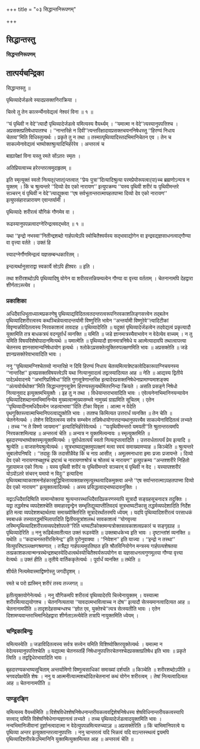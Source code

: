 +++
title = "०३ सिद्धान्तनिरूपणम्"

+++


## सिद्धान्तस्तु

**सिद्धन्तनिरूपणम्**

## **तात्पर्यचन्द्रिका**

सिद्धान्तस्तु ॥

पृथिव्यादेर्जडत्वे स्यादप्रसक्तनिराक्रिया ।

चित्त्वे तु तेन कार्त्स्न्येनावेद्यत्वं नेश्वरं विना ॥ १ ॥

‘‘यं पृथिवी न वेदे’’त्यादौ पृथिव्यादेर्जडत्वे यमित्यस्य वैयर्थ्यम् । ‘‘यमात्मा न वेदे’’त्यस्यानुपपत्तिश्च । अप्रसक्तप्रतिषेधापातश्च । ‘‘नान्तरिक्षे न दिवी’’त्यन्तरिक्षादावप्रसक्तचयननिषेधस्तु ‘‘हिरण्यं निधाय चेतव्य’’मिति विधिस्तुत्यर्थः । प्रकृते तु न तथा ॥ तस्मात्पृथिव्यादिस्तदभिमानिचेतन एव । तेन च साकल्येनावेद्यत्वं भाष्योक्तश्रुत्यादिभिर्हरेरेव । अन्तरत्वं च

बाह्यापेक्षां विना यस्तु रमते सोंऽतरः स्मृतः ।

अतिप्रियत्वाच्च हरेरन्तरत्वमुदाहृतम् ॥

इति स्मृत्युक्तं स्वतो नित्यतृ(प्तात्)प्तत्वात् ‘‘प्रेयः पुत्रा’’दित्यादिश्रुत्या परमप्रेयोरूपत्वा(पा)च्च ब्रह्मणोऽन्यत्र न युक्तम् । किं च श्रुत्यन्तरे ‘‘दिव्यो देव एको नारायण’’ इत्युपक्रम्य ‘‘यस्य पृथिवी शरीरं यः पृथिवीमन्तरे सञ्चरन् यं पृथिवी न वेदे’’त्याद्युक्त्वा ‘‘एष सर्वभूतान्तरात्मापहतपाप्मा दिव्यो देव एको नारायण’’ इत्युपसंहारान्नारायण एवान्तर्यामी ।

पृथिव्यादेः शरीरत्वं यौगिकं गौणमेव वा ।

रूढस्यानुपपन्नत्वादग्नेरिन्द्रत्ववद्भवेत् ॥ १ ॥

यथा ‘‘इन्द्रो नभस्वा’’नितीन्द्रशब्दो गार्हपत्येऽपि स्वोचितैश्वर्यस्य सद्भावाद्योगेन वा इन्द्रवद्यज्ञसाधनत्वाद्गौण्या वा वृत्त्या वर्तते । उक्तं हि

स्यादग्नेर्गौणमिन्द्रत्वं यज्ञसम्बन्धकारितम् ।

इन्दत्यर्थानुसाराद्वा स्वकार्ये सोऽपि हीश्वरः ॥ इति ।

तथा शरीरशब्दोऽपि पृथिव्यादिषु योगेन वा शरीरवत्तन्नियम्यत्वेन गौण्या वा वृत्त्या वर्तताम् । चेतनानामपि देहद्वारा शीर्णताऽस्त्येव ।

### **प्रकाशिका**

अधिदैवाधिभूताध्यात्मप्रकरणेषु पृथिव्याद्यविदितत्वतदन्तरत्वरूपनिरवकाशलिङ्गसत्त्वेन तद्बलेन पृथिव्यादिशरीरत्वस्य कथञ्चिन्नेयत्वादन्तर्यामी विष्णुरिति भावेन ‘‘अन्तर्यामी विष्णुरेवे’’त्यादिटीकां विवृण्वन्नविदितत्वस्य निरवकाशत्वं तावदाह ॥ पृथिव्यादेरिति ॥ यदुक्तं पृथिव्यादेर्जडत्वेन तदवेद्यत्वं प्रकृत्यादौ युक्तमिति तत्र बाधकत्रयं वदन्पूर्वार्धं व्यनक्ति ॥ यमिति ॥ जडे ज्ञानमात्रस्यैवाभावेन न वेदेत्येव वाच्यम् । न तु यमिति विषयविशेषोपादानमित्यर्थः ॥ यमात्मेति ॥ पृथिव्यादौ ज्ञानमात्रनिषेधे य आत्मेत्यादावपि तथात्वापत्त्या चेतनस्य ज्ञानसामान्यनिषेधायोग इत्यर्थः । श्लोकेऽप्रसक्तेत्युक्तिरुपलक्षणमिति भावः ॥ अप्रसक्तेति ॥ जडे ज्ञानप्रसक्तेरेवाभावादिति भावः ।

ननु ‘‘पृथिव्यामग्निश्चेतव्यो नान्तरिक्षे न दिवि हिरण्यं निधाय चेतव्यमित्यत्रेष्टकावेदिकारूपाग्निचयनस्य ‘‘नान्तरिक्ष’’ इत्यप्रसक्तविषयत्त्वेऽपि यथा नित्यानुवादत्वं तद्वत्स्यादित्यत आह ॥ नेति ॥ आद्यस्य द्वितीये पादेऽर्थवादनये ‘‘अभागिप्रतिषेधा’’दिति गुणसूत्रेणान्तरिक्ष इत्यादेरप्रसक्तनिषेधेनाप्रामाण्यमाशङ्क्य ‘‘अंत्ययोर्यथोक्त’’मिति सिद्धान्तगुणसूत्रेण हिरण्यस्तुत्यर्थमितरनिन्दा क्रियते । असति प्रसङ्गे निषेधो नित्यानुवाद इत्युक्तमभियुक्तैः । इह तु न तथा । विधेयान्तराभावादिति भावः । एवेत्यनेनाभिमानिनयन्यायेन पृथिव्यादिशब्दानामभिमानिन्येव मुख्यत्वान्मुख्यसम्भवे नामुख्यं ग्राह्यमिति सूचितम् । एतेन ‘‘पृथिव्यादीनामधिदैवत्वेन जडत्वाभावा’’दिति टीका विवृता । आत्मा न वेदेति पृथगुक्तिस्त्वात्माभिमानिपरत्वाद्युक्तेति भावः । ततश्च किमित्यत उत्तरार्धं व्यनक्ति ॥ तेन चेति ॥ चेतनेनेत्यर्थः । लेशेन विदितत्वस्य सर्वत्र सम्भवेन तन्निषेधायोगात्तदन्यथानुपपत्त्यैव साकल्येनाविदितत्वं लभ्यते । तच्च ‘‘न ते विष्णो जायमान’’ इत्यादिभिर्हरेरेवेत्यर्थः । ‘‘यःपृथिवीमन्तरो यमयती’’ति श्रुतान्तरत्वमपि निरवकाशमित्याह ॥ अन्तरत्वं चेति ॥ अन्यत्र न युक्तमित्यन्वयः ॥ स्मृत्युक्तमिति ॥ बृहदारण्यभाष्योक्तस्मृत्युक्तमित्यर्थः । पूर्वार्धतात्पर्यं स्वतो नित्यतृप्तत्वादिति । उत्तरार्धतात्पर्यं प्रेय इत्यादि ॥ श्रुत्येति ॥ वाजसनेयश्रुत्येत्यर्थः । सूत्रभाष्याद्युक्तमुपलक्षणं मत्वा स्वयं समाख्यामप्याह ॥ किञ्चेति ॥ श्रुत्यन्तरे सुबालोपनिषदि । ‘‘तदाहुः किं तदासीन्नैवेह किं च नाग्र आसीत् । अमूलमनाधारा इमाः प्रजाः प्रजायन्ते । दिव्यो देव एको नारायणश्चक्षुश्च द्रष्टव्यं च नारायणश्श्रोत्रं च श्रोतव्यं च नारायण’’ इत्युपक्रम्य ‘‘अन्तश्शरीरे निहितो गुहायामज एको नित्यः । यस्य पृथिवी शरीरं यः पृथिवीमन्तरे सञ्चरन् यं पृथिवी न वेद । यस्यापश्शरीरं योऽपोंऽतरे संचरन् यमापो न विदुः’’ इत्यादिना पृथिव्यब्वाय्वाकाशमनोहंकारबुद्धिचित्ताव्यक्ताक्षरमृत्युस्थत्वादिकमुक्त्वा अन्ते ‘‘एष सर्वान्तरात्माऽपहतपाप्मा दिव्यो देव एको नारायण’’ इत्युक्तत्वादित्यर्थः । अस्य प्रसिद्धत्वाद्भाष्यादावनुक्तिः ।

यद्वाऽधिदैवादिष्विति सामान्योक्तया श्रुत्यन्तरस्थाधिदैवादिप्रकरणस्यापि सूत्रादौ सङ्ग्रहसूचनादत्र तदुक्तिः । यद्वा तद्धर्मश्च व्यपदेशश्चेति समाहारद्वन्द्वेन सम्भृतिद्युव्याप्तीतिवदयं सूत्रभाष्यटीकासु तद्धर्मव्यपदेशादिति निर्देश इति मत्वा व्यपदेशशब्दार्थतया समाख्योक्तिरिति सूत्रादेरर्थांतरमपि ध्येयम् । यदपि पृथिव्यादिशरीरत्वं परसाधकं स्वबाधकं तस्यातद्धर्माभिलापादिति द्वितीयसूत्रांशलब्धं सावकाशत्वं ‘‘योगवृत्त्या तस्मिन्पृथिव्यादिशरीरत्वव्यपदेशोपपत्ते’’रिति भाष्यटीकोक्तमन्यत्रोक्तसावकाशत्वप्रकारं च सङ्गृह्याह ॥ पृथिव्यादेरिति ॥ ननु रूढिर्बलवतीत्यत उक्तं रूढस्येति ॥ उक्तबाधकेभ्य इति भावः । दृष्टान्तांशं व्यनक्ति ॥ यथेति ॥ ‘‘कदाचनस्तरीरसिनेन्द्र’’ इति पुरोनुवाक्या । ‘‘निवेशन’’ इति याज्या । ‘‘इन्द्रो न तस्था’’ वित्युपरिष्टाल्लक्षणश्रवणात् । तत्रैंद्य्रा गार्हपत्यमुपतिष्ठत इति श्रौतविनियोगेन मन्त्रस्य गार्हपत्यशेषतया तत्प्रकाशकत्वान्मन्त्रस्थेन्द्रशब्दस्येदिधात्वर्थस्योचितैश्वर्यरूपयोगेन वा यज्ञसाधनत्वगुणमूलया गौण्या वृत्त्या वेत्यर्थः ॥ उक्तं हीति ॥ तृतीये वार्तिककृतेत्यर्थः । पूर्वार्धं व्यनक्ति ॥ तथेति ॥

शीर्यते नित्यमेवास्माद्विष्णोस्तु जगदीदृशम् ।

रमते च परो ह्यस्मिन् शरीरं तस्य तज्जगत् ॥

इतीत्युक्तयोगेनेत्यर्थः । ननु यौगिकमपि शरीरत्वं पृथिव्यादेरपि चित्त्वेनायुक्तम् । यस्यात्मा शरीरमित्याद्ययोगश्च । चेतननित्यताया ‘‘यावदात्मभावित्वाच्च न दोष’’ इत्यादौ सेत्स्यमानत्वादित्यत आह ॥ चेतनानामपीति ॥ तादृशदेहसम्बन्धश्च ‘‘ज्ञोत एव, युक्तेश्चे’’त्यत्र सेत्स्यतीति भावः । एतेन दिशामप्यवान्तराभिमानिदेहद्वारा शीर्णताऽस्त्येवेति तत्रापि नायुक्तमिति ध्येयम् ।

### **चन्द्रिकाबिन्दुः**

यमित्यस्येति ॥ जडाविदितत्वस्य सर्वत्र सत्त्वेन यमिति विशिष्योक्तिरयुक्तेत्यर्थः । यमात्मा न वेदेत्यस्यानुपपत्तिश्चेति ॥ यद्यात्मा चेतनस्तर्हि निषेधानुपपत्तिरचेतनश्चेदप्रसक्तप्रतिषेध इति भावः ॥ प्रकृते त्विति ॥ तद्वद्विधेरभावादिति भावः ।

बृहदारण्यकभाष्यसूचिताम् अन्तर्यामिणो विष्णुत्वसाधिकां समाख्यां दर्शयति ॥ किञ्चेति ॥ शरीरशब्दोऽपीति ॥ भगवदपेक्षयेति शेषः । ननु य आत्मनीत्यात्मशब्दोदितचेतनानां कथं योगेन शरीरत्वम् । तेषां नित्यत्वादित्यत आह ॥ चेतनानामपीति ॥

### **पाण्डुरङ्गि**

यमित्यस्य वैयर्थ्यमिति ॥ विशेषविधेश्शेषनिषेधनान्तरीयकत्ववद्विशेषनिषेधस्य शेषविधिनान्तरीयकत्वस्यापि सत्त्वाद् यमिति विशेषनिषेधेनान्यज्ञानत्वं लभ्यते । तच्च पृथिव्यादेर्जडत्वादयुक्तमिति भावः । नन्वभिमानिजीवानां दुर्ज्ञानत्वादात्मा न वेदेत्युपपन्नमित्यरुच्याऽह ॥ अप्रसक्तेरिति ॥ किं चाभिमानिपरत्वे यः पृथिव्या अन्तर इत्युक्तान्तरत्वानुपपत्तिः । ननु चान्तरत्वं यदि भिन्नत्वं यदि वाऽन्तस्स्थत्वं द्वयमपि पृथिव्यादिशरीरकेऽभिमानिनि युक्तमित्युक्तमित्यत आह ॥ अन्तरत्वं चेति ॥

